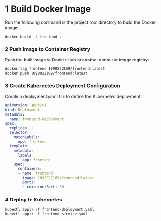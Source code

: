 # 1 Build Docker Image
Run the following command in the project root directory to build the Docker image:

```sh
docker build -t frontend .
```

### 2 Push Image to Container Registry

Push the built image to Docker Hub or another container image registry:

```sh
docker tag frontend 1098822169/frontend:latest
docker push 1098822169/frontend:latest
```

### 3 Create Kubernetes Deployment Configuration

Create a deployment.yaml file to define the Kubernetes deployment:

```yaml
apiVersion: apps/v1
kind: Deployment
metadata:
  name: frontend-deployment
spec:
  replicas: 1
  selector:
    matchLabels:
      app: frontend
  template:
    metadata:
      labels:
        app: frontend
    spec:
      containers:
      - name: frontend
        image: 1098822169/frontend:latest
        ports:
        - containerPort: 80
```

### 4 Deploy to Kubernetes
```shell
kubectl apply -f frontend-deployment.yaml
kubectl apply -f frontend-service.yaml
```